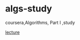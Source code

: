 # algs-study
coursera,Algorithms, Part I ,study

[lecture](https://class.coursera.org/algs4partI-007/lecture)